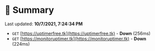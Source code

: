 # 📖 Summary
Last updated: **10/7/2021, 7:24:34 PM**

- `GET` [https://uptimerfree.tk](https://uptimerfree.tk) - **Down** (256ms)
- `GET` [https://monitoruptimer.tk](https://monitoruptimer.tk) - **Down** (224ms)
